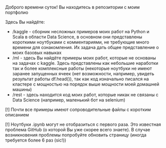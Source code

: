 Доброго времени суток! Вы находитесь в репозитории с моим портфолио

Здесь Вы найдёте:

- /kaggle - сборник несложных примеров моих работ на Python и Scala в области Data Science, в основном они представлены короткими ноутбуками с комментариями, не требующие много времени для ознакомления. Их задача дать общее представление о моих базовых навыках
- /ml - здесь Вы найдёте примеры моих работ, которые не основаны на задачах с kaggle. Здесь представлены как небольшие наработки так и более комплексные работы
(некоторые ноутбуки не имеют заранее запущенных ячеек (нет возможности, например, увидеть результат работы df.head()), так как код изначально писался на кластере с мощностью на порядок выше мощности моей домашней машины)
- /rest - здесь находится код моих работ, которые никак не связаны с Data Science (например, маленький бот на selenium)

[!] Почти все примеры имеют сопроводительные файлы с коротким описанием

[!] Ноутбуки .ipynb могут не отобразиться с первого раза. Это известная проблема GitHub (о которой Вы уже скорее всего знаете). В случае возникновения проблемы попробуйте обновить страницу (иногда требуется более 6 раз (sic!)) 
